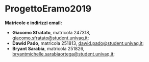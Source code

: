 # ProgettoEramo2019

<b>Matricole e indirizzi email:</b>
- <b>Giacomo Sfratato</b>, matricola 247318, giacomo.sfratato@student.univaq.it;
- <b>Dawid Pado</b>, matricola 251813, dawid.pado@student.univaq.it;
- <b>Bryant Sarabia</b>, matricola 251826, bryantmichelle.sarabiaortega@student.univaq.it;
